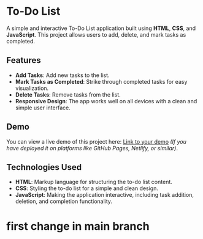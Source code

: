 # To-Do List

A simple and interactive To-Do List application built using **HTML**, **CSS**, and **JavaScript**. This project allows users to add, delete, and mark tasks as completed.

## Features

- **Add Tasks**: Add new tasks to the list.
- **Mark Tasks as Completed**: Strike through completed tasks for easy visualization.
- **Delete Tasks**: Remove tasks from the list.
- **Responsive Design**: The app works well on all devices with a clean and simple user interface.

## Demo

You can view a live demo of this project here: [Link to your demo](#) *(If you have deployed it on platforms like GitHub Pages, Netlify, or similar)*.

## Technologies Used

- **HTML**: Markup language for structuring the to-do list content.
- **CSS**: Styling the to-do list for a simple and clean design.
- **JavaScript**: Making the application interactive, including task addition, deletion, and completion functionality.

# first change in main branch
